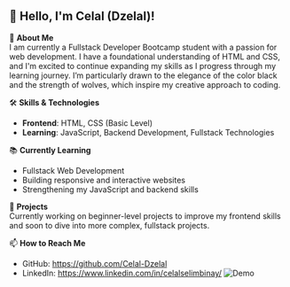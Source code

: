 ## 👋 Hello, I'm Celal (Dzelal)!

🎯 **About Me**  
I am currently a Fullstack Developer Bootcamp student with a passion for web development. I have a foundational understanding of HTML and CSS, and I'm excited to continue expanding my skills as I progress through my learning journey. I’m particularly drawn to the elegance of the color black and the strength of wolves, which inspire my creative approach to coding.

🛠 **Skills & Technologies**  
- **Frontend**: HTML, CSS (Basic Level)  
- **Learning**: JavaScript, Backend Development, Fullstack Technologies

📚 **Currently Learning**  
- Fullstack Web Development  
- Building responsive and interactive websites  
- Strengthening my JavaScript and backend skills  

🚀 **Projects**  
Currently working on beginner-level projects to improve my frontend skills and soon to dive into more complex, fullstack projects.

📫 **How to Reach Me**  
- GitHub: https://github.com/Celal-Dzelal
- LinkedIn: https://www.linkedin.com/in/celalselimbinay/
![Demo](path/to/your/demo.gif)

